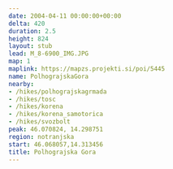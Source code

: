 ```yaml
---
date: 2004-04-11 00:00:00+00:00
delta: 420
duration: 2.5
height: 824
layout: stub
lead: M_8-6900_IMG.JPG
map: 1
maplink: https://mapzs.projekti.si/poi/5445
name: PolhograjskaGora
nearby:
- /hikes/polhograjskagrmada
- /hikes/tosc
- /hikes/korena
- /hikes/korena_samotorica
- /hikes/svozbolt
peak: 46.070824, 14.298751
region: notranjska
start: 46.068057,14.313456
title: Polhograjska Gora
---
```

